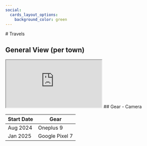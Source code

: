 ```yaml
---
social:
  cards_layout_options:
    background_color: green 
---
```

<link rel="stylesheet" href="./travels.css" />
# Travels

## General View (per town)
<p></p>
<iframe src="https://www.google.com/maps/d/u/0/embed?mid=1DCZp3LiDwleHcWnvkfi9Dzf0CI5-Xzs&ehbc=2E312F"></iframe>
## Gear
- Camera

| Start Date | Gear           |
|------------|----------------|
| Aug 2024   | Oneplus 9      |
| Jan 2025   | Google Pixel 7 |

